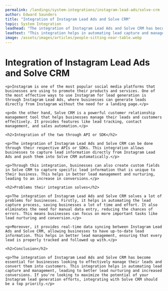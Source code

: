```yaml
---
permalink: /landings/system-integrations/instagram-lead-ads/solve-crm
author: Edward Saunders
title: "Integration of Instagram Lead Ads and Solve CRM"
topic: System Integration
leadhead: "The integration of Instagram Lead Ads and Solve CRM has become essential for businesses looking to effectively manage their leads and convert them into customers"
leadtext: "This integration helps in automating lead capture and management, leading to better lead nurturing and increased conversions. If you're looking to maximize the potential of your Instagram lead generation efforts, integrating with Solve CRM should be a top priority."
image: /assets/images/articles/people-sitting-near-table.webp
---
```

<div class="arttext">	<h1>Integration of Instagram Lead Ads and Solve CRM</h1>

	<p>Instagram is one of the most popular social media platforms that businesses are using to promote their products and services. One of the most effective ways to use Instagram for lead generation is through Instagram Lead Ads, where businesses can generate leads directly from Instagram without the need for a landing page.</p>

	<p>On the other hand, Solve CRM is a powerful customer relationship management tool that helps businesses manage their leads and customers effectively. It provides features like lead tracking, contact management, and sales automation.</p>

	<h2>Integration of the two through API or SDK</h2>

	<p>The integration of Instagram Lead Ads and Solve CRM can be done through their respective APIs or SDKs. This integration allows businesses to capture lead information directly from Instagram Lead Ads and push them into Solve CRM automatically.</p>

	<p>Through this integration, businesses can also create custom fields in Solve CRM to capture specific lead information that is unique to their business. This helps in better lead management and nurturing, leading to an increase in conversions.</p>

	<h2>Problems their integration solves</h2>

	<p>The integration of Instagram Lead Ads and Solve CRM solves a lot of problems for businesses. Firstly, it helps in automating the lead capture process, saving businesses a lot of time and effort. It also eliminates the need for manual data entry, reducing the chances of errors. This means businesses can focus on more important tasks like lead nurturing and conversion.</p>

	<p>Moreover, it provides real-time data syncing between Instagram Lead Ads and Solve CRM, allowing businesses to have up-to-date lead information. This helps in better lead management, ensuring that every lead is properly tracked and followed up with.</p>

	<h2>Conclusion</h2>

	<p>The integration of Instagram Lead Ads and Solve CRM has become essential for businesses looking to effectively manage their leads and convert them into customers. This integration helps in automating lead capture and management, leading to better lead nurturing and increased conversions. If you're looking to maximize the potential of your Instagram lead generation efforts, integrating with Solve CRM should be a top priority.</p>
</div>